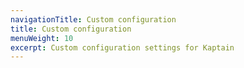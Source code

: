 ```yaml
---
navigationTitle: Custom configuration
title: Custom configuration
menuWeight: 10
excerpt: Custom configuration settings for Kaptain
---
```

